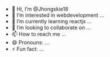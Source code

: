 - 👋 Hi, I’m @Jhongskie18
- 👀 I’m interested in webdevelopment ...
- 🌱 I’m currently learning reactjs ...
- 💞️ I’m looking to collaborate on ...
- 📫 How to reach me ...
- 😄 Pronouns: ...
- ⚡ Fun fact: ...

<!---
Jhongskie18/Jhongskie18 is a ✨ special ✨ repository because its `README.md` (this file) appears on your GitHub profile.
You can click the Preview link to take a look at your changes.
--->
